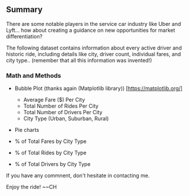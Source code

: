 ## Summary 

There are some notable players in the service car industry like Uber and Lyft... how about creating a guidance on new opportunities for market differentiation? 

The following dataset contains information about every active driver and historic ride, including details like city, driver count, individual fares, and city type.. (remember that all this information was invented!) 

### Math and Methods 
* Bubble Plot (thanks again (Matplotlib library)) [https://matplotlib.org/]
  * Average Fare ($) Per City
  * Total Number of Rides Per City
  * Total Number of Drivers Per City
  * City Type (Urban, Suburban, Rural)

* Pie charts
 * % of Total Fares by City Type
 * % of Total Rides by City Type
 * % of Total Drivers by City Type



If you have any commnent, don't hesitate in contacting me. 

Enjoy the ride! 
~~CH
